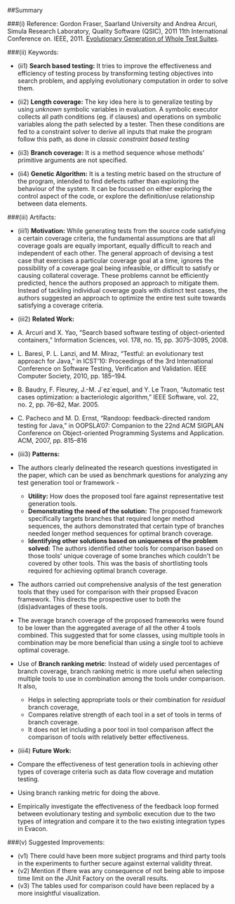 ##Summary

###(i) Reference: Gordon Fraser, Saarland University and Andrea Arcuri, Simula Research Laboratory, Quality Software (QSIC), 2011 11th International Conference on. IEEE, 2011. [Evolutionary Generation of Whole Test Suites](http://ieeexplore.ieee.org/xpl/login.jsp?tp=&arnumber=6004309&url=http%3A%2F%2Fieeexplore.ieee.org%2Fxpls%2Fabs_all.jsp%3Farnumber%3D6004309). 

###(ii) Keywords:
* (ii1) **Search based testing:** It tries to improve the effectiveness and efficiency of testing process by transforming testing objectives into search problem, and applying evolutionary computation in order to solve them.

* (ii2) **Length coverage:** The key idea here is to generalize testing by using *unknown* symbolic variables in evaluation. A symbolic executor collects all path conditions (eg. if clauses) and operations on symbolic variables along the path selected by a tester. Then these conditions are fed to a constraint solver to derive all inputs that make the program follow this path, as done in *classic constraint based testing*

* (ii3) **Branch coverage:** It is a method sequence whose methods' primitive arguments are not specified.

* (ii4) **Genetic Algorithm:** It is a testing metric based on the structure of the program, intended to find defects rather than exploring the behaviour of the system. It can be focussed on either exploring the control aspect of the code, or explore the definition/use relationship between data elements.

###(iii) Artifacts:

* (iii1) **Motivation:**  While generating tests from the source code satisfying a certain coverage criteria, the fundamental assumptions are that all coverage goals are equally important, equally difficult to reach and independent of each other. The general approach of devising a test case that exercises a particular coverage goal at a time, ignores the possibility of a coverage goal being infeasible, or difficult to satisfy or causing collateral coverage. These problems cannot be efficiently predicted, hence the authors proposed an approach to mitigate them. Instead of tackling individual coverage goals with distinct test cases, the authors suggested an approach to optimize the entire test suite towards satisfying a coverage criteria.

* (iii2) **Related Work:** 
 * A. Arcuri and X. Yao, “Search based software testing of object-oriented containers,” Information Sciences, vol. 178, no. 15, pp. 3075–3095, 2008.
 * L. Baresi, P. L. Lanzi, and M. Miraz, “Testful: an evolutionary test approach for Java,” in ICST’10: Proceedings of the 3rd International Conference on Software Testing, Verification and Validation. IEEE Computer Society, 2010, pp. 185–194.
 * B. Baudry, F. Fleurey, J.-M. J´ez´equel, and Y. Le Traon, “Automatic test cases optimization: a bacteriologic algorithm,” IEEE Software, vol. 22, no. 2, pp. 76–82, Mar. 2005.
 * C. Pacheco and M. D. Ernst, “Randoop: feedback-directed random testing for Java,” in OOPSLA’07: Companion to the 22nd ACM SIGPLAN Conference on Object-oriented Programming Systems and Application. ACM, 2007, pp. 815–816

* (iii3) **Patterns:** 
 * The authors clearly delineated the research questions investigated in the paper, which can be used as benchmark questions for analyzing any test generation tool or framework -
    * __Utility:__ How does the proposed tool fare against representative test generation tools.
    * __Demonstrating the need of the solution:__ The proposed framework specifically targets branches that required longer method sequences, the authors demonstrated that certain type of branches needed longer method sequences for optimal branch coverage.
    * __Identifying other solutions based on uniqueness of the problem solved:__ The authors identified other tools for comparison based on those tools' unique coverage of some branches which couldn't be covered by other tools. This was the basis of shortlisting tools required for achieving optimal branch coverage.
 * The authors carried out comprehensive analysis of the test generation tools that they used for comparison with their propsed Evacon framework. This directs the prospective user to both the (dis)advantages of these tools. 
 * The average branch coverage of the proposed frameworks were found to be lower than the aggregated average of all the other 4 tools combined. This suggested that for some classes, using multiple tools in combination may be more beneficial than using a single tool to achieve optimal coverage.
 * Use of __Branch ranking metric__: Instead of widely used percentages of branch coverage, branch ranking metric is more useful when selecting multiple tools to use in combination among the tools under comparison. It also,
    * Helps in selecting appropriate tools or their combination for *residual* branch coverage,
    * Compares relative strength of each tool in a set of tools in terms of branch coverage.
    * It does not let including a poor tool in tool comparison affect the comparison of tools with relatively better effectiveness.
  
* (iii4) **Future Work:**
 * Compare the effectiveness of test generation tools in achieving other types of coverage criteria such as data flow coverage and mutation testing.
 * Using branch ranking metric for doing the above.
 * Empirically investigate the effectiveness of the feedback loop formed between evolutionary testing and symbolic execution due to the two types of integration and compare it to the two existing integration types in Evacon.
  
###(v) Suggested Improvements:
* (v1) There could have been more subject programs and third party tools in the experiments to further secure against external validity threat.
* (v2) Mention if there was any consequence of not being able to impose time limit on the JUnit Factory on the overall results.
* (v3) The tables used for comparison could have been replaced by a more insightful visualization.

